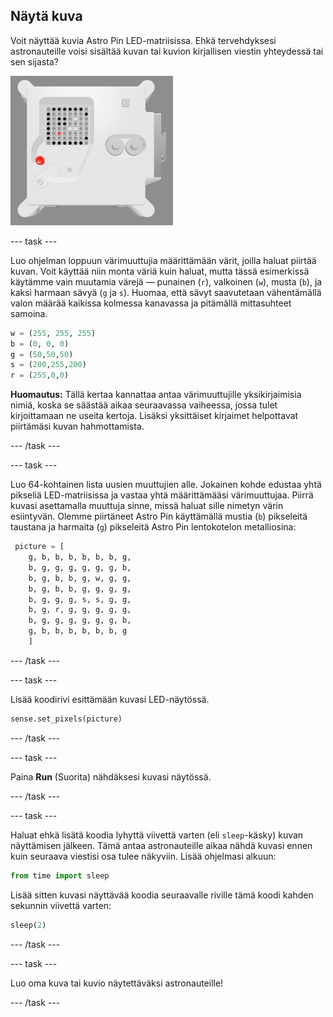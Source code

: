 ## Näytä kuva

Voit näyttää kuvia Astro Pin LED-matriisissa. Ehkä tervehdyksesi astronauteille voisi sisältää kuvan tai kuvion kirjallisen viestin yhteydessä tai sen sijasta?

![Ruutukaappaus emulaattori-ikkunasta, jossa näkyy lentoyksikön LED-matriisi näyttämässä omaa kuvaansa lentoyksiköstä](images/fu-pic.png)

--- task ---

Luo ohjelman loppuun värimuuttujia määrittämään värit, joilla haluat piirtää kuvan. Voit käyttää niin monta väriä kuin haluat, mutta tässä esimerkissä käytämme vain muutamia värejä — punainen (`r`), valkoinen (`w`), musta (`b`), ja kaksi harmaan sävyä (`g` ja `s`). Huomaa, että sävyt saavutetaan vähentämällä valon määrää kaikissa kolmessa kanavassa ja pitämällä mittasuhteet samoina.

```python
w = (255, 255, 255)
b = (0, 0, 0)
g = (50,50,50)
s = (200,255,200)
r = (255,0,0)
```

**Huomautus:** Tällä kertaa kannattaa antaa värimuuttujille yksikirjaimisia nimiä, koska se säästää aikaa seuraavassa vaiheessa, jossa tulet kirjoittamaan ne useita kertoja. Lisäksi yksittäiset kirjaimet helpottavat piirtämäsi kuvan hahmottamista.

--- /task ---

--- task ---

Luo 64-kohtainen lista uusien muuttujien alle. Jokainen kohde edustaa yhtä pikseliä LED-matriisissa ja vastaa yhtä määrittämääsi värimuuttujaa. Piirrä kuvasi asettamalla muuttuja sinne, missä haluat sille nimetyn värin esiintyvän. Olemme piirtäneet Astro Pin käyttämällä mustia (`b`) pikseleitä taustana ja harmaita (`g`) pikseleitä Astro Pin lentokotelon metalliosina:

```python
 picture = [
    g, b, b, b, b, b, b, g,
    b, g, g, g, g, g, g, b,
    b, g, b, b, g, w, g, g,
    b, g, b, b, g, g, g, g,
    b, g, g, g, s, s, g, g,
    b, g, r, g, g, g, g, g,
    b, g, g, g, g, g, g, b,
    g, b, b, b, b, b, b, g
    ]
```
--- /task ---

--- task ---

Lisää koodirivi esittämään kuvasi LED-näytössä.

```python
sense.set_pixels(picture)
```

--- /task ---

--- task ---

Paina **Run** (Suorita) nähdäksesi kuvasi näytössä.

--- /task ---

--- task ---

Haluat ehkä lisätä koodia lyhyttä viivettä varten (eli `sleep`-käsky) kuvan näyttämisen jälkeen. Tämä antaa astronauteille aikaa nähdä kuvasi ennen kuin seuraava viestisi osa tulee näkyviin. Lisää ohjelmasi alkuun:

```python
from time import sleep
```

Lisää sitten kuvasi näyttävää koodia seuraavalle riville tämä koodi kahden sekunnin viivettä varten:

```python
sleep(2)
```

--- /task ---

--- task ---

Luo oma kuva tai kuvio näytettäväksi astronauteille!

--- /task ---
